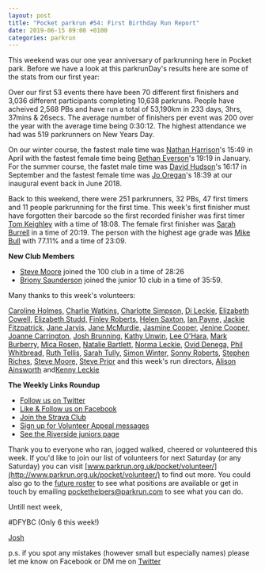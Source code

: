 ```yaml
---
layout: post
title: "Pocket parkrun #54: First Birthday Run Report"
date: 2019-06-15 09:00 +0100
categories: parkrun
---
```


This weekend was our one year anniversary of parkrunning here in Pocket park. Before we have a look at this parkrunDay's results here are some of the stats from our first year:

Over our first 53 events there have been 70 different first finishers and 3,036 different participants completing 10,638 parkruns. People have acheived 2,568 PBs and have run a total of 53,190km in 233 days, 3hrs, 37mins & 26secs. The average number of finishers per event was 200 over the year with the average time being 0:30:12. The highest attendance we had was 519 parkrunners on New Years Day.

On our winter course, the fastest male time was [Nathan Harrison](https://www.parkrun.org.uk/pocket/results/eventhistory/athletehistory?athleteNumber=190690)'s 15:49 in April with the fastest female time being [Bethan Everson](https://www.parkrun.org.uk/pocket/results/eventhistory/athletehistory?athleteNumber=2241243)'s 19:19 in January. For the summer course, the fastet male time was [David Hudson](https://www.parkrun.org.uk/pocket/results/eventhistory/athletehistory?athleteNumber=1271677)'s 16:17 in September and the fastest female time was [Jo Oregan](https://www.parkrun.org.uk/pocket/results/eventhistory/athletehistory?athleteNumber=2780544)'s 18:39 at our inaugural event back in June 2018.

Back to this weekend, there were 251 parkrunners, 32 PBs, 47 first timers and 11 people parkrunning for the first time. This week's first finisher must have forgotten their barcode so the first recorded finisher was first timer [Tom Keighley](https://www.parkrun.org.uk/pocket/results/latestresults/athletehistory?athleteNumber=1607946) with a time of 18:08. The female first finisher was [Sarah Burrell](https://www.parkrun.org.uk/pocket/results/latestresults/athletehistory?athleteNumber=293249) in a time of 20:19. The person with the highest age grade was [Mike Bull](https://www.parkrun.org.uk/pocket/results/latestresults/athletehistory?athleteNumber=111861) with 77.11% and a time of 23:09.

**New Club Members**

*   [](https://images.parkrun.com/blogs.dir/1667/files/2019/02/100_club_mini-e1550337018730.jpg)[](https://images.parkrun.com/blogs.dir/1667/files/2019/02/25_club_mini-e1550337100687.jpg)[Steve Moore](https://www.parkrun.org.uk/pocket/results/latestresults/athletehistory?athleteNumber=1771782) joined the 100 club in a time of 28:26
*   [](https://images.parkrun.com/blogs.dir/1667/files/2019/02/10_club_mini-e1550337085201.jpg)[Briony Saunderson](https://www.parkrun.org.uk/pocket/results/latestresults/athletehistory?athleteNumber=3361453) joined the junior 10 club in a time of 35:59.

Many thanks to this week's volunteers:

[Caroline Holmes,](http://www.parkrun.org.uk/results/athleteresultshistory/?athleteNumber=415657) [Charlie Watkins,](https://www.parkrun.org.uk/results/athleteresultshistory/?athleteNumber=4847891) [Charlotte Simpson,](http://www.parkrun.org.uk/results/athleteresultshistory/?athleteNumber=2079756) [Di Leckie,](http://www.parkrun.org.uk/results/athleteresultshistory/?athleteNumber=442745) [Elizabeth Cowell,](http://www.parkrun.org.uk/results/athleteresultshistory/?athleteNumber=5095759) [Elizabeth Studd,](https://www.parkrun.org.uk/results/athleteresultshistory/?athleteNumber=5216917) [Finley Roberts,](http://www.parkrun.org.uk/results/athleteresultshistory/?athleteNumber=4969838) [Helen Saxton,](http://www.parkrun.org.uk/results/athleteresultshistory/?athleteNumber=831489) [Ian Payne,](http://www.parkrun.org.uk/results/athleteresultshistory/?athleteNumber=4899316) [Jackie Fitzpatrick,](https://www.parkrun.org.uk/athleteresultshistory?athleteNumber=4914271) [Jane Jarvis,](http://www.parkrun.org.uk/results/athleteresultshistory/?athleteNumber=434174) [Jane McMurdie,](https://www.parkrun.org.uk/results/athleteresultshistory/?athleteNumber=482892) [Jasmine Cooper,](https://www.parkrun.org.uk/results/athleteresultshistory/?athleteNumber=1554133) [Jenine Cooper,](https://www.parkrun.org.uk/athleteresultshistory?athleteNumber=1061334) [Joanne Carrington,](http://www.parkrun.org.uk/results/athleteresultshistory/?athleteNumber=181580) [Josh Brunning,](http://www.parkrun.org.uk/results/athleteresultshistory/?athleteNumber=4196740) [Kathy Unwin,](http://www.parkrun.org.uk/results/athleteresultshistory/?athleteNumber=1642948) [Lee O'Hara,](http://www.parkrun.org.uk/athleteresultshistory?athleteNumber=2033156) [Mark Burberry,](http://www.parkrun.org.uk/results/athleteresultshistory/?athleteNumber=3744528) [Mica Rosen,](https://www.parkrun.org.uk/results/athleteresultshistory/?athleteNumber=3777917) [Natalie Bartlett,](http://www.parkrun.org.uk/results/athleteresultshistory/?athleteNumber=1795380) [Norma Leckie,](http://www.parkrun.org.uk/results/athleteresultshistory/?athleteNumber=85968) [Ovid Denega,](https://www.parkrun.org.uk/results/athleteresultshistory/?athleteNumber=482894) [Phil Whitbread,](https://www.parkrun.org.uk/athleteresultshistory?athleteNumber=944146) [Ruth Tellis,](https://www.parkrun.org.uk/athleteresultshistory?athleteNumber=4701413) [Sarah Tully,](http://www.parkrun.org.uk/results/athleteresultshistory/?athleteNumber=4909207) [Simon Winter,](http://www.parkrun.org.uk/results/athleteresultshistory/?athleteNumber=628408) [Sonny Roberts,](https://www.parkrun.org.uk/results/athleteresultshistory/?athleteNumber=4969893) [Stephen Riches](https://www.parkrun.org.uk/results/athleteresultshistory/?athleteNumber=2801367)[,](http://www.parkrun.org.uk/results/athleteresultshistory/?athleteNumber=1771782) [Steve Moore,](http://www.parkrun.org.uk/results/athleteresultshistory/?athleteNumber=1771782) [Steve Prior](https://www.parkrun.org.uk/results/athleteresultshistory/?athleteNumber=5499861) and this week's run directors, [Alison Ainsworth](http://www.parkrun.org.uk/results/athleteresultshistory/?athleteNumber=955830) and[Kenny Leckie](http://www.parkrun.org.uk/results/athleteresultshistory/?athleteNumber=4073128)  

**The Weekly Links Roundup**

*   [Follow us on Twitter](https://twitter.com/pocketparkrun)
*   [Like & Follow us on Facebook](https://www.facebook.com/pocketparkrun/)
*   [Join the Strava Club](https://www.strava.com/clubs/pocketparkrun)
*   [Sign up for Volunteer Appeal messages](https://www.parkrun.com/runner/opt-ins/?Country=UK)
*   [See the Riverside juniors page](https://www.parkrun.org.uk/riversidestneots-juniors/)

Thank you to everyone who ran, jogged walked, cheered or volunteered this week. If you'd like to join our list of volunteers for next Saturday (or any Saturday) you can visit [www.parkrun.org.uk/pocket/volunteer/](http://www.parkrun.org.uk/pocket/volunteer/) to find out more. You could also go to the [future roster](http://www.parkrun.org.uk/pocket/futureroster/) to see what positions are available or get in touch by emailing [pockethelpers@parkrun.com](mailto:pockethelpers@parkrun.com) to see what you can do.

Untill next week,

#DFYBC (Only 6 this week!)

[Josh](http://www.parkrun.org.uk/results/athleteresultshistory/?athleteNumber=4196740)

p.s. if you spot any mistakes (however small but especially names) please let me know on Facebook or DM me on [Twitter](https://twitter.com/_Josh_justJosh)